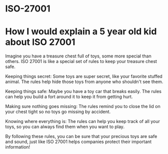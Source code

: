 # ISO-27001

# How I would explain a 5 year old kid about ISO 27001

Imagine you have a treasure chest full of toys, some more special than others. ISO 27001 is like a special set of rules to keep your treasure chest safe.

Keeping things secret: Some toys are super secret, like your favorite stuffed animal. The rules help hide those toys from anyone who shouldn't see them.

Keeping things safe: Maybe you have a toy car that breaks easily. The rules can help you build a fort around it to keep it from getting hurt.

Making sure nothing goes missing: The rules remind you to close the lid on your chest tight so no toys go missing by accident.

Knowing where everything is: The rules can help you keep track of all your toys, so you can always find them when you want to play.

By following these rules, you can be sure that your precious toys are safe and sound, just like ISO 27001 helps companies protect their important information!
